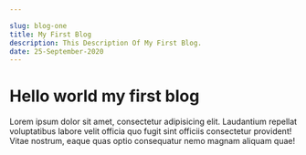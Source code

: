 ```yaml
---

slug: blog-one
title: My First Blog
description: This Description Of My First Blog.
date: 25-September-2020
---
```


# Hello world my first blog
Lorem ipsum dolor sit amet, consectetur adipisicing elit. Laudantium repellat voluptatibus labore velit officia quo fugit sint officiis consectetur provident! Vitae nostrum, eaque quas optio consequatur nemo magnam aliquam quae!